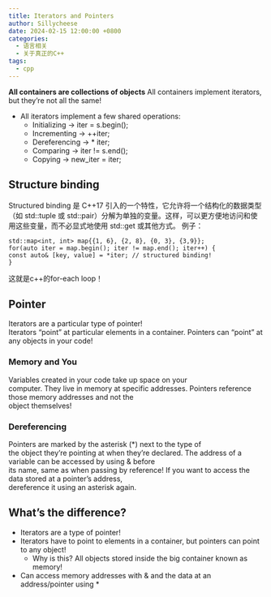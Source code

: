 ```yaml
---
title: Iterators and Pointers
author: Sillycheese
date: 2024-02-15 12:00:00 +0800
categories:
  - 语言相关
  - 关于真正的C++
tags:
  - cpp
---
```

 **All containers are collections of objects**
All containers implement iterators, but they’re not all the same!

- All iterators implement a few shared operations:
	- Initializing -> iter = s.begin();
	- Incrementing -> ++iter;
	- Dereferencing -> * iter;
	- Comparing -> iter != s.end();
	- Copying -> new_iter = iter;

## Structure binding
Structured binding 是 C++17 引入的一个特性，它允许将一个结构化的数据类型（如 std::tuple 或 std::pair）分解为单独的变量。这样，可以更方便地访问和使用这些变量，而不必显式地使用 std::get 或其他方式。
例子：
```
std::map<int, int> map{{1, 6}, {2, 8}, {0, 3}, {3,9}};  
for(auto iter = map.begin(); iter != map.end(); iter++) {  
const auto& [key, value] = *iter; // structured binding!  
}
```
这就是c++的for-each loop！
## Pointer
Iterators are a particular type of pointer!  
Iterators “point” at particular elements in a container.
Pointers can “point” at any objects in your code!
### Memory and You
Variables created in your code take up space on your  
computer.
They live in memory at specific addresses.
Pointers reference those memory addresses and not the  
object themselves!
### Dereferencing
Pointers are marked by the asterisk (*) next to the type of  
the object they’re pointing at when they’re declared.
The address of a variable can be accessed by using & before  
its name, same as when passing by reference!
If you want to access the data stored at a pointer’s address,  
dereference it using an asterisk again.

## What’s the difference?
- Iterators are a type of pointer!  
- Iterators have to point to elements in a container, but pointers can point to any object!  
	- Why is this? All objects stored inside the big container known as memory!  
- Can access memory addresses with & and the data at an address/pointer using *  
